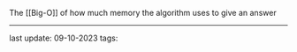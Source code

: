 The [[Big-O]] of how much memory the algorithm uses to give an answer

---
last update: 09-10-2023
tags:
